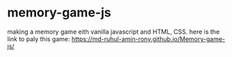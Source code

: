 # memory-game-js
making a memory game eith vanilla javascript and HTML, CSS.
here is the link to paly this game: https://md-ruhul-amin-rony.github.io/Memory-game-js/
